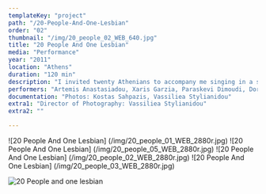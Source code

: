```yaml
---
templateKey: "project"
path: "/20-People-And-One-Lesbian"
order: "02"
thumbnail: "/img/20_people_02_WEB_640.jpg"
title: "20 People And One Lesbian"
media: "Performance"
year: "2011"
location: "Athens"
duration: "120 min"
description: "I invited twenty Athenians to accompany me singing in a street “happening” on the sidewalk joining Academias and Panepistimiou streets. Positioning ourselves amidst of pedestrians, we sang for two hours with periodic intervals of silence, using the title of the work and three short phrases in the first person: “20 People and One Lesbian. A Public Opera. This is your relationship. I am everywhere and nowhere. You can find me.” During the pauses in the singing, there was just a slight indication that the singers were part of a group, each one of them wore a discrete pin on their clothes. This was the first time these people sang in public. I chose to amplify their public exposure by regular interruptions of the choir. Their dispersal into the crowd during the pauses and the underscoring of each person’s gender."
performers: "Artemis Anastasiadou, Xaris Garzia, Paraskevi Dimoudi, Dora Ikonomou, Kostas Katarachias, Apostolis Kitsos, Emanouela Korki, Vicky Kyriakoulakou, Marianthi Lainou, Tasos Misirlis, Maria Mpagana, Athina Mperdeka, Yorgos Nasios, Alexios Papazacharias, Christina Pissanidou, Aris Siafas, Sofia Simaki, Niki Stavridi, Elena Toutoudaki, Chryssa Tsampazi, Nina Foufa, Xenofon Chatzis"
documentation: "Photos: Kostas Sahpazis, Vassiliea Stylianidou"
extra1: "Director of Photography: Vassiliea Stylianidou"
extra2: ""

---
```


![20 People And One Lesbian] (/img/20_people_01_WEB_2880r.jpg)
![20 People And One Lesbian] (/img/20_people_05_WEB_2880r.jpg)
![20 People And One Lesbian] (/img/20_people_02_WEB_2880r.jpg)
![20 People And One Lesbian] (/img/20_people_03_WEB_2880r.jpg)

<div class="extras-container">
<div class="extra"><img src="img/20_people_04_WEB_768.jpg" alt="20 People and one lesbian"></div>
</div>
